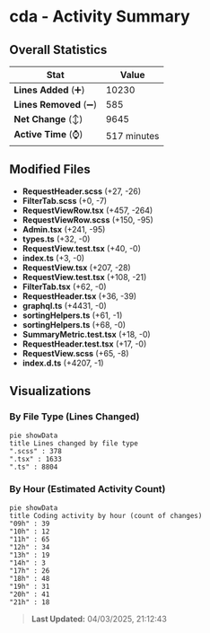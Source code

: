 # cda - Activity Summary 

## Overall Statistics

| Stat                   | Value                                                             |
| ---------------------- | ----------------------------------------------------------------- |
| **Lines Added** (➕)   | 10230                                          |
| **Lines Removed** (➖) | 585                                        |
| **Net Change** (↕)    | 9645                |
| **Active Time** (⌚)   | 517 minutes |


## Modified Files
- **RequestHeader.scss** (+27, -26)
- **FilterTab.scss** (+0, -7)
- **RequestViewRow.tsx** (+457, -264)
- **RequestViewRow.scss** (+150, -95)
- **Admin.tsx** (+241, -95)
- **types.ts** (+32, -0)
- **RequestView.test.tsx** (+40, -0)
- **index.ts** (+3, -0)
- **RequestView.tsx** (+207, -28)
- **RequestView.test.tsx** (+108, -21)
- **FilterTab.tsx** (+62, -0)
- **RequestHeader.tsx** (+36, -39)
- **graphql.ts** (+4431, -0)
- **sortingHelpers.ts** (+61, -1)
- **sortingHelpers.ts** (+68, -0)
- **SummaryMetric.test.tsx** (+18, -0)
- **RequestHeader.test.tsx** (+17, -0)
- **RequestView.scss** (+65, -8)
- **index.d.ts** (+4207, -1)

## Visualizations

### By File Type (Lines Changed)

```mermaid
pie showData
title Lines changed by file type
".scss" : 378
".tsx" : 1633
".ts" : 8804
```

### By Hour (Estimated Activity Count)

```mermaid
pie showData
title Coding activity by hour (count of changes)
"09h" : 39
"10h" : 12
"11h" : 65
"12h" : 34
"13h" : 19
"14h" : 3
"17h" : 26
"18h" : 48
"19h" : 31
"20h" : 41
"21h" : 18
```


> **Last Updated:** 04/03/2025, 21:12:43